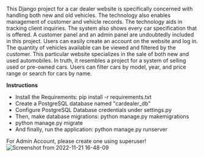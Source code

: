This Django project for a car dealer website is specifically concerned with handling both new and old vehicles. The technology also enables management of customer and vehicle records. The technology aids in tracking client inquiries. The system also shows every car specification that is offered. A customer panel and an admin panel are undoubtedly included in this project. Users can easily create an account on the website and log in. The quantity of vehicles available can be viewed and filtered by the customer. This particular website specializes in the sale of both new and used automobiles. In truth, it resembles a project for a system of selling used or pre-owned cars. Users can filter cars by model, year, and price range or search for cars by name.


**Instructions**
- Install the Requirements: pip install -r requirements.txt
- Create a PostgreSQL database named "cardealer_db"
- Configure PostgreSQL Database credentials under settings.py
- Then, make database migrations: python manage.py makemigrations
- python manage.py migrate
- And finally, run the application: python manage.py runserver

For Admin Account, please create one using superuser!
![Screenshot from 2022-11-21 16-48-09](https://user-images.githubusercontent.com/36708000/203076010-a3736598-fc80-4a13-9888-c35cff4d108f.png)
